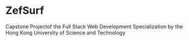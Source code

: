 # ZefSurf
Capstone Projectof the Full Stack Web Development Specialization by the Hong Kong University of Science and Technology
